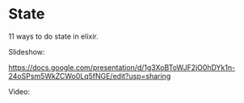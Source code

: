 # State

11 ways to do state in elixir.

Slideshow:

https://docs.google.com/presentation/d/1g3XoBToWJF2jO0hDYk1n-24oSPsm5WkZCWo0Lq5fNGE/edit?usp=sharing

Video:


